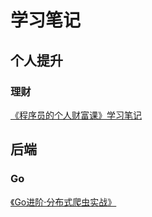 # 学习笔记

## 个人提升

### 理财

[《程序员的个人财富课》学习笔记](./程序员的个人财富课/index.md)

## 后端

### Go

[《Go进阶·分布式爬虫实战》](./Go进阶%20·%20分布式爬虫实战/index.md)